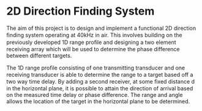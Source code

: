 # 2D Direction Finding System

The aim of this project is to design and implement a functional 2D direction ﬁnding system operating at 40kHz in air. This involves building on the 
previously developed 1D range proﬁle and designing a two element receiving array which will be used to determine the phase difference between different targets.

The 1D range proﬁle consisting of one transmitting transducer and one receiving transducer is able to determine the range to a target based off a two way 
time delay. By adding a second receiver, at some ﬁxed distance d in the horizontal plane, it is possible to attain the direction of arrival based on the 
measured time delay or phase difference. The range and angle allows the location of the target in the horizontal plane to be determined.

